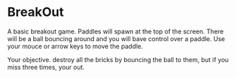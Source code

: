 # BreakOut

A basic breakout game. Paddles will spawn at the top of the screen. There will be a ball bouncing around and you will bave control over a paddle. Use your mouce or arrow keys to move the paddle.

Your objective. destroy all the bricks by bouncing the ball to them, but if you miss three times, your out.
